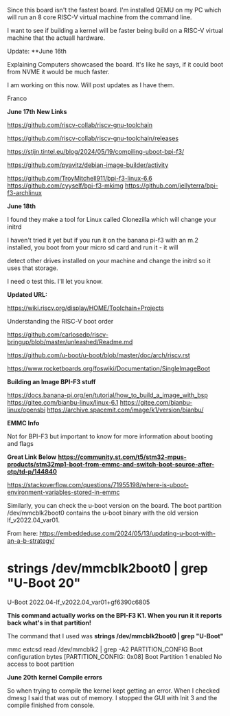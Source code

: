 Since this board isn't the fastest board. I'm installed QEMU on my PC which will run an 8 core RISC-V virtual machine from the command line.

I want to see if building a kernel will be faster being build on a RISC-V virtual machine that the actuall hardware.

Update: 
**June 16th

Explaining Computers showcased the board. It's like he says, if it could boot from NVME it would be much faster.

I am working on this now. Will post updates as I have them.

Franco

**June 17th New Links**

https://github.com/riscv-collab/riscv-gnu-toolchain

https://github.com/riscv-collab/riscv-gnu-toolchain/releases

https://stijn.tintel.eu/blog/2024/05/19/compiling-uboot-bpi-f3/

https://github.com/pyavitz/debian-image-builder/activity

https://github.com/TroyMitchell911/bpi-f3-linux-6.6
https://github.com/cyyself/bpi-f3-mkimg
https://github.com/jellyterra/bpi-f3-archlinux

**June 18th**

I found they make a tool for Linux called Clonezilla which will change your initrd 

I haven't tried it yet but if you run it on the banana pi-f3 with an m.2 installed, you boot from your micro sd card and run it - it will 

detect other drives installed on your machine and change the initrd so it uses that storage.

I need o test this. I'll let you know.

**Updated URL:**

https://wiki.riscv.org/display/HOME/Toolchain+Projects

Understanding the RISC-V boot order

https://github.com/carlosedp/riscv-bringup/blob/master/unleashed/Readme.md

https://github.com/u-boot/u-boot/blob/master/doc/arch/riscv.rst

https://www.rocketboards.org/foswiki/Documentation/SingleImageBoot

**Building an Image  BPI-F3 stuff**

https://docs.banana-pi.org/en/tutorial/how_to_build_a_image_with_bsp
https://gitee.com/bianbu-linux/linux-6.1
https://gitee.com/bianbu-linux/opensbi
https://archive.spacemit.com/image/k1/version/bianbu/


**EMMC Info**

Not for BPI-F3 but important to know for more information about booting and flags

**Great Link Below**
**https://community.st.com/t5/stm32-mpus-products/stm32mp1-boot-from-emmc-and-switch-boot-source-after-otp/td-p/144840**


https://stackoverflow.com/questions/71955198/where-is-uboot-environment-variables-stored-in-emmc

Similarly, you can check the u-boot version on the board. The boot partition /dev/mmcblk2boot0 contains the u-boot binary with the old version lf_v2022.04_var01.

From here: https://embeddeduse.com/2024/05/13/updating-u-boot-with-an-a-b-strategy/

# strings /dev/mmcblk2boot0 | grep "U-Boot 20"
U-Boot 2022.04-lf_v2022.04_var01+gf6390c6805

**This command actually works on the BPI-F3 K1. When you run it it reports back what's in that partition!**

The command that I used was **strings /dev/mmcblk2boot0 | grep "U-Boot"**

 mmc extcsd read /dev/mmcblk2 | grep -A2 PARTITION_CONFIG
Boot configuration bytes [PARTITION_CONFIG: 0x08]
 Boot Partition 1 enabled
 No access to boot partition

**June 20th**
**kernel Compile errors**

So when trying to compile the kernel kept getting an error. When I checked dmesg I said that was out of memory. I stopped the GUI with Init 3 and the compile finished from console.






